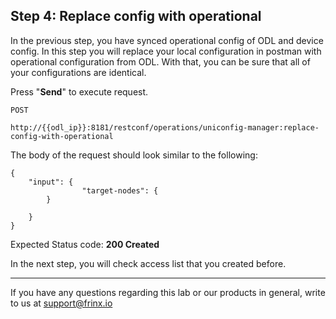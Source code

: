 ## Step 4: Replace config with operational

In the previous step, you have synced operational config of ODL and device config. In this step you will replace your local configuration in postman with operational configuration from ODL. With that, you can be sure that all of your configurations are identical.


Press "**Send**" to execute request.

```
POST

http://{{odl_ip}}:8181/restconf/operations/uniconfig-manager:replace-config-with-operational
```

The body of the request should look similar to the following:

```
{
	"input": {
				"target-nodes": {
		}

	}
}
```

Expected Status code: **200 Created**

In the next step, you will check access list that you created before.

---
If you have any questions regarding this lab or our products in general, write to us at [support@frinx.io](mailto:support@frinx.io)